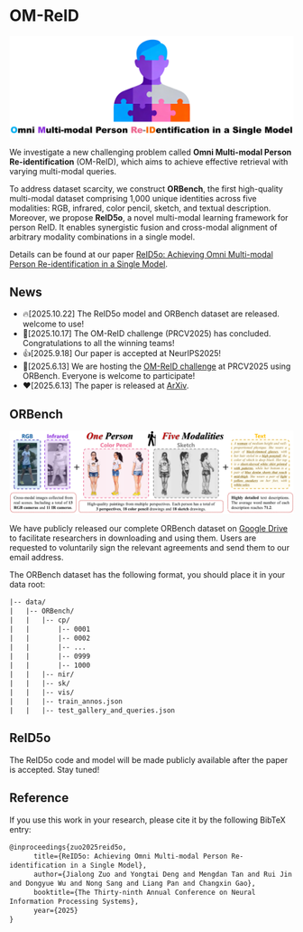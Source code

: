 # OM-ReID
<div align="center"><img src="Figures/logo.png" width="900"></div>

We investigate a new challenging problem called **Omni Multi-modal Person Re-identification** (OM-ReID), which aims to achieve effective retrieval with varying multi-modal queries. 

To address dataset scarcity, we construct **ORBench**, the first high-quality multi-modal dataset comprising 1,000 unique identities across five modalities: RGB, infrared, color pencil, sketch, and textual description. Moreover, we propose **ReID5o**, a novel multi-modal learning framework for person ReID. It enables synergistic fusion and cross-modal alignment of arbitrary modality combinations in a single model. 

Details can be found at our paper [ReID5o: Achieving Omni Multi-modal Person Re-identification in a Single Model](http://arxiv.org/abs/2506.09385).

## News
* 🔥[2025.10.22] The ReID5o model and ORBench dataset are released. welcome to use!
* 👏[2025.10.17] The OM-ReID challenge (PRCV2025) has concluded. Congratulations to all the winning teams!
* 👍[2025.9.18] Our paper is accepted at NeurIPS2025!
* 🤞[2025.6.13] We are hosting the [OM-ReID challenge](http://2025.prcv.cn/CN/Competitions2/) at PRCV2025 using ORBench. Everyone is welcome to participate! 
* ❤[2025.6.13] The paper is released at [ArXiv](http://arxiv.org/abs/2506.09385).
  
## ORBench
<div align="center"><img src="Figures/ORBench.png" width="900"></div>

We have publicly released our complete ORBench dataset on [Google Drive](https://drive.google.com/drive/folders/1PSFXdc4Iid7RK3DicTZ3Tfygu00ntrFn?usp=sharing) to facilitate researchers in downloading and using them. Users are requested to voluntarily sign the relevant agreements and send them to our email address.

The ORBench dataset has the following format, you should place it in your data root:

```
|-- data/
|   |-- ORBench/
|   |   |-- cp/
|   |       |-- 0001
|   |       |-- 0002
|   |       |-- ...
|   |       |-- 0999
|   |       |-- 1000
|   |   |-- nir/
|   |   |-- sk/
|   |   |-- vis/
|   |   |-- train_annos.json
|   |   |-- test_gallery_and_queries.json
```

## ReID5o
The ReID5o code and model will be made publicly available after the paper is accepted. Stay tuned!

## Reference
If you use this work in your research, please cite it by the following BibTeX entry:
```
@inproceedings{zuo2025reid5o,
      title={ReID5o: Achieving Omni Multi-modal Person Re-identification in a Single Model}, 
      author={Jialong Zuo and Yongtai Deng and Mengdan Tan and Rui Jin and Dongyue Wu and Nong Sang and Liang Pan and Changxin Gao},
      booktitle={The Thirty-ninth Annual Conference on Neural Information Processing Systems},
      year={2025}
}
